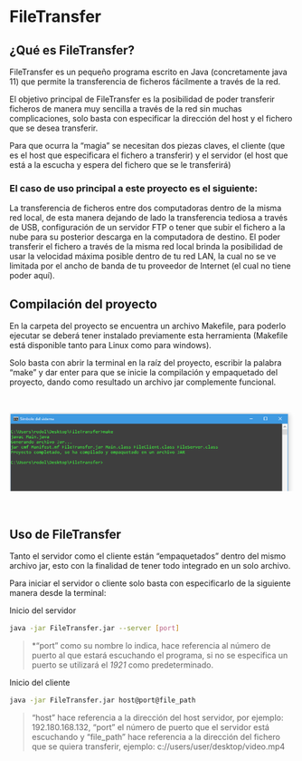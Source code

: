 # FileTransfer
## ¿Qué es FileTransfer?
FileTransfer es un pequeño programa escrito en Java (concretamente java 11) que permite la transferencia de ficheros fácilmente a través de la red.

El objetivo principal de FileTransfer es la posibilidad de poder transferir ficheros de manera muy sencilla a través de la red sin muchas complicaciones, solo basta con especificar la dirección del host y el fichero que se desea transferir.

Para que ocurra la “magia” se necesitan dos piezas claves, el cliente (que es el host que especificara el fichero a transferir) y el servidor (el host que está a la escucha y espera del fichero que se le transferirá) 

### El caso de uso principal a este proyecto es el siguiente: 
La transferencia de ficheros entre dos computadoras dentro de la misma red local, de esta manera dejando de lado la transferencia tediosa a través de USB, configuración de un servidor FTP o tener que subir el fichero a la nube  para su posterior descarga en la computadora de destino. El poder transferir el fichero a través de la misma red local brinda la posibilidad de usar la velocidad máxima posible dentro de tu red LAN, la cual no se ve limitada por el ancho de banda de tu proveedor de Internet (el cual no tiene poder aquí).    


## Compilación del proyecto
En la carpeta del proyecto se encuentra un archivo Makefile, para poderlo ejecutar se deberá tener instalado previamente esta herramienta (Makefile está disponible tanto para Linux como para windows).

Solo basta con abrir la terminal en la raíz del proyecto, escribir la palabra “make” y dar enter para que se inicie la compilación y empaquetado del proyecto, dando como resultado un archivo jar complemente funcional.

</br>

![make coomand line](documentation/make.PNG)

</br>


## Uso de FileTransfer
Tanto el servidor como el cliente están “empaquetados” dentro del mismo archivo jar, esto con la finalidad de tener todo integrado en un solo archivo. 

Para iniciar el servidor o cliente solo basta con especificarlo de la siguiente manera desde la terminal:

Inicio del servidor

```bash
java -jar FileTransfer.jar --server [port]
```

> *“port” como su nombre lo indica, hace referencia al número de puerto al que estará escuchando el programa, si no se especifica un puerto se utilizará el *1921* como predeterminado.


Inicio del cliente

```bash
java -jar FileTransfer.jar host@port@file_path
```

> “host” hace referencia a la dirección del host servidor, por ejemplo: 192.180.168.132, “port” el número de puerto que el servidor está escuchando y “file_path” hace referencia a la dirección del fichero que se quiera transferir, ejemplo: c://users/user/desktop/video.mp4
